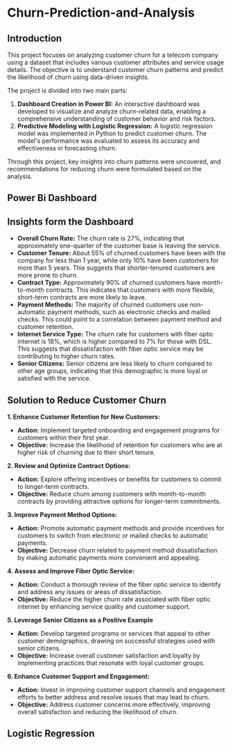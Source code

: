 # Churn-Prediction-and-Analysis

## Introduction
This project focuses on analyzing customer churn for a telecom company using a dataset that includes various customer attributes and service usage details. The objective is to understand customer churn patterns and predict the likelihood of churn using data-driven insights.

The project is divided into two main parts:
  1. **Dashboard Creation in Power BI:** An interactive dashboard was developed to visualize and analyze churn-related data, enabling a comprehensive understanding of customer behavior and risk factors.
  2. **Predictive Modeling with Logistic Regression:** A logistic regression model was implemented in Python to predict customer churn. The model's performance was evaluated to assess its accuracy and effectiveness in forecasting churn.

Through this project, key insights into churn patterns were uncovered, and recommendations for reducing churn were formulated based on the analysis.

## Power Bi Dashboard

## Insights form the Dashboard
- **Overall Churn Rate:** The churn rate is 27%, indicating that approximately one-quarter of the customer base is leaving the service.
- **Customer Tenure:** About 55% of churned customers have been with the company for less than 1 year, while only 10% have been customers for more than 5 years. This suggests that shorter-tenured customers are more prone to churn.
- **Contract Type:** Approximately 90% of churned customers have month-to-month contracts. This indicates that customers with more flexible, short-term contracts are more likely to leave.
- **Payment Methods:** The majority of churned customers use non-automatic payment methods, such as electronic checks and mailed checks. This could point to a correlation between payment method and customer retention.
- **Internet Service Type:** The churn rate for customers with fiber optic internet is 18%, which is higher compared to 7% for those with DSL. This suggests that dissatisfaction with fiber optic service may be contributing to higher churn rates.
- **Senior Citizens:** Senior citizens are less likely to churn compared to other age groups, indicating that this demographic is more loyal or satisfied with the service.

## Solution to Reduce Customer Churn
**1. Enhance Customer Retention for New Customers:**
- **Action:** Implement targeted onboarding and engagement programs for customers within their first year.
- **Objective:** Increase the likelihood of retention for customers who are at higher risk of churning due to their short tenure.

**2. Review and Optimize Contract Options:**
- **Action:** Explore offering incentives or benefits for customers to commit to longer-term contracts.
- **Objective:** Reduce churn among customers with month-to-month contracts by providing attractive options for longer-term commitments.

**3. Improve Payment Method Options:**
- **Action:** Promote automatic payment methods and provide incentives for customers to switch from electronic or mailed checks to automatic payments.
- **Objective:** Decrease churn related to payment method dissatisfaction by making automatic payments more convenient and appealing.

**4. Assess and Improve Fiber Optic Service:**
- **Action:** Conduct a thorough review of the fiber optic service to identify and address any issues or areas of dissatisfaction.
- **Objective:** Reduce the higher churn rate associated with fiber optic internet by enhancing service quality and customer support.

**5. Leverage Senior Citizens as a Positive Example**
- **Action:** Develop targeted programs or services that appeal to other customer demographics, drawing on successful strategies used with senior citizens.
- **Objective:** Increase overall customer satisfaction and loyalty by implementing practices that resonate with loyal customer groups.

**6. Enhance Customer Support and Engagement:**
- **Action:** Invest in improving customer support channels and engagement efforts to better address and resolve issues that may lead to churn.
- **Objective:** Address customer concerns more effectively, improving overall satisfaction and reducing the likelihood of churn.

## Logistic Regression
